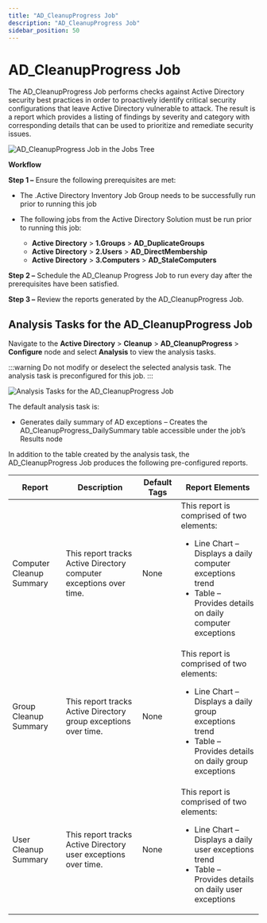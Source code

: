 ```yaml
---
title: "AD_CleanupProgress Job"
description: "AD_CleanupProgress Job"
sidebar_position: 50
---
```


# AD_CleanupProgress Job

The AD_CleanupProgress Job performs checks against Active Directory security best practices in order
to proactively identify critical security configurations that leave Active Directory vulnerable to
attack. The result is a report which provides a listing of findings by severity and category with
corresponding details that can be used to prioritize and remediate security issues.

![AD_CleanupProgress Job in the Jobs Tree](/img/product_docs/accessanalyzer/11.6/solutions/activedirectory/cleanup/cleanupprogressjobstree.webp)

**Workflow**

**Step 1 –** Ensure the following prerequisites are met:

- The .Active Directory Inventory Job Group needs to be successfully run prior to running this job
- The following jobs from the Active Directory Solution must be run prior to running this job:

    - **Active Directory** > **1.Groups** > **AD_DuplicateGroups**
    - **Active Directory** > **2.Users** > **AD_DirectMembership**
    - **Active Directory** > **3.Computers** > **AD_StaleComputers**

**Step 2 –** Schedule the AD_Cleanup Progress Job to run every day after the prerequisites have been
satisfied.

**Step 3 –** Review the reports generated by the AD_CleanupProgress Job.

## Analysis Tasks for the AD_CleanupProgress Job

Navigate to the **Active Directory** > **Cleanup** > **AD_CleanupProgress** > **Configure** node and
select **Analysis** to view the analysis tasks.

:::warning
Do not modify or deselect the selected analysis task. The analysis task is
preconfigured for this job.
:::


![Analysis Tasks for the AD_CleanupProgress Job](/img/product_docs/accessanalyzer/11.6/solutions/activedirectory/cleanup/cleanupprogressanalysis.webp)

The default analysis task is:

- Generates daily summary of AD exceptions – Creates the AD_CleanupProgress_DailySummary table
  accessible under the job’s Results node

In addition to the table created by the analysis task, the AD_CleanupProgress Job produces the
following pre-configured reports.

| Report                   | Description                                                        | Default Tags | Report Elements                                                                                                                                                                   |
| ------------------------ | ------------------------------------------------------------------ | ------------ | --------------------------------------------------------------------------------------------------------------------------------------------------------------------------------- |
| Computer Cleanup Summary | This report tracks Active Directory computer exceptions over time. | None         | This report is comprised of two elements: <ul><li>Line Chart – Displays a daily computer exceptions trend</li><li>Table – Provides details on daily computer exceptions</li></ul> |
| Group Cleanup Summary    | This report tracks Active Directory group exceptions over time.    | None         | This report is comprised of two elements: <ul><li>Line Chart – Displays a daily group exceptions trend</li><li>Table – Provides details on daily group exceptions</li></ul>       |
| User Cleanup Summary     | This report tracks Active Directory user exceptions over time.     | None         | This report is comprised of two elements: <ul><li>Line Chart – Displays a daily user exceptions trend</li><li>Table – Provides details on daily user exceptions</li></ul>         |

